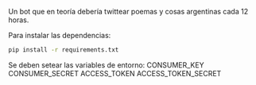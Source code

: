 Un bot que en teoría debería twittear poemas y cosas argentinas cada 12 horas.

Para instalar las dependencias:
``` bash
pip install -r requirements.txt
```

Se deben setear las variables de entorno:
CONSUMER_KEY
CONSUMER_SECRET
ACCESS_TOKEN
ACCESS_TOKEN_SECRET